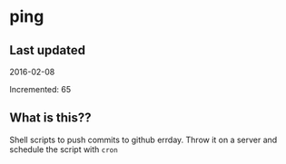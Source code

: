 # ping

## Last updated
2016-02-08

Incremented: 65

## What is this?? 
Shell scripts to push commits to github errday. Throw it on a server and schedule the script with `cron`
